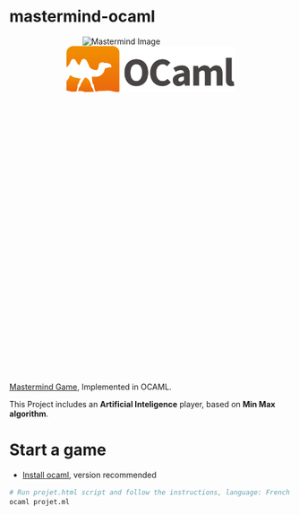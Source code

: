 # mastermind-ocaml

<div align="center">
  <img width="200" alt="Mastermind Image" src="https://i.ytimg.com/vi/gkb1wiItP_E/maxresdefault.jpg"/>
  <img width="100"/>
  <img style="margin-bottom:500px" width="300" alt="Ocaml Logo" src="https://raw.githubusercontent.com/ocaml/ocaml-logo/master/Colour/SVG/colour-logo.svg"/>
</div>

[Mastermind Game](https://en.wikipedia.org/wiki/Mastermind_(board_game)), Implemented in OCAML.

This Project includes an **Artificial Inteligence** player, based on **Min Max algorithm**.

# Start a game

- <a href="https://ocaml.org/docs/up-and-running">Install ocaml</a>, version recommended 

```bash
# Run projet.html script and follow the instructions, language: French
ocaml projet.ml
```

